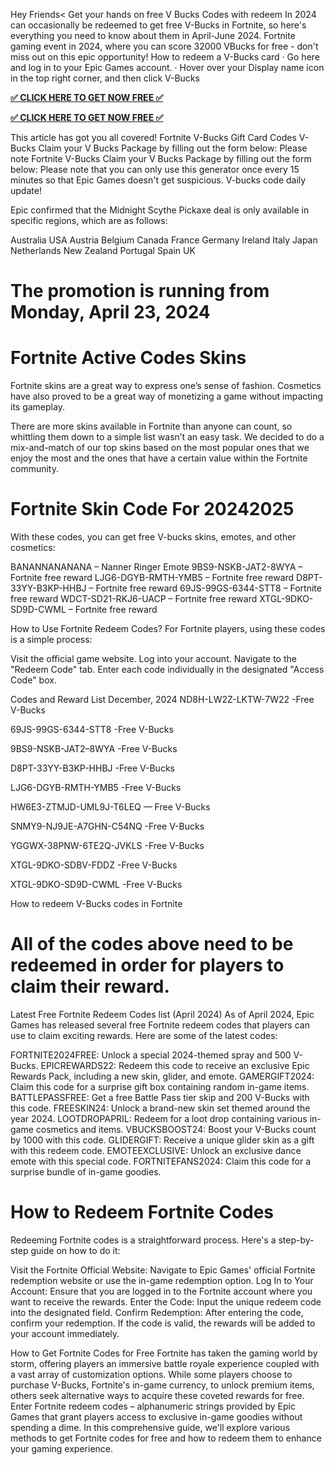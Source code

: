 Hey Friends< Get your hands on free V Bucks Codes with redeem In 2024 can occasionally be redeemed to get free V-Bucks in Fortnite, so here's everything you need to know about them in April-June 2024. Fortnite gaming event in 2024, where you can score 32000 VBucks for free - don't miss out on this epic opportunity! How to redeem a V-Bucks card · Go here and log in to your Epic Games account. · Hover over your Display name icon in the top right corner, and then click V-Bucks

**[✅ CLICK HERE TO GET NOW FREE ✅](https://tinyurl.com/2dra9vfc)**

**[✅ CLICK HERE TO GET NOW FREE ✅](https://tinyurl.com/2dra9vfc)**

This article has got you all covered! Fortnite V-Bucks Gift Card Codes V-Bucks Claim your V Bucks Package by filling out the form below: Please note Fortnite V-Bucks Claim your V Bucks Package by filling out the form below: Please note that you can only use this generator once every 15 minutes so that Epic Games doesn't get suspicious. V-bucks code daily update!

Epic confirmed that the Midnight Scythe Pickaxe deal is only available in specific regions, which are as follows:


Australia
USA
Austria
Belgium
Canada
France
Germany
Ireland
Italy
Japan
Netherlands
New Zealand
Portugal
Spain
UK

# The promotion is running from Monday, April 23, 2024


# Fortnite Active Codes Skins​
Fortnite skins are a great way to express one’s sense of fashion. Cosmetics have also proved to be a great way of monetizing a game without impacting its gameplay.

There are more skins available in Fortnite than anyone can count, so whittling them down to a simple list wasn’t an easy task. We decided to do a mix-and-match of our top skins based on the most popular ones that we enjoy the most and the ones that have a certain value within the Fortnite community.


# Fortnite Skin Code For 2024​ 2025
With these codes, you can get free V-bucks skins, emotes, and other cosmetics:


BANANNANANANA – Nanner Ringer Emote
9BS9-NSKB-JAT2-8WYA – Fortnite free reward
LJG6-DGYB-RMTH-YMB5 – Fortnite free reward
D8PT-33YY-B3KP-HHBJ – Fortnite free reward
69JS-99GS-6344-STT8 – Fortnite free reward
WDCT-SD21-RKJ6-UACP – Fortnite free reward
XTGL-9DKO-SD9D-CWML – Fortnite free reward

How to Use Fortnite Redeem Codes?​
For Fortnite players, using these codes is a simple process:


Visit the official game website.
Log into your account.
Navigate to the "Redeem Code" tab.
Enter each code individually in the designated "Access Code" box.

Codes and Reward List December, 2024​
ND8H-LW2Z-LKTW-7W22 -Free V-Bucks

69JS-99GS-6344-STT8 -Free V-Bucks

9BS9-NSKB-JAT2–8WYA -Free V-Bucks

D8PT-33YY-B3KP-HHBJ -Free V-Bucks

LJG6-DGYB-RMTH-YMB5 -Free V-Bucks

HW6E3-ZTMJD-UML9J-T6LEQ — Free V-Bucks

SNMY9-NJ9JE-A7GHN-C54NQ -Free V-Bucks

YGGWX-38PNW-6TE2Q-JVKLS -Free V-Bucks

XTGL-9DKO-SDBV-FDDZ -Free V-Bucks

XTGL-9DKO-SD9D-CWML -Free V-Bucks

How to redeem V-Bucks codes in Fortnite

# All of the codes above need to be redeemed in order for players to claim their reward.


Latest Free Fortnite Redeem Codes list (April 2024)​
As of April 2024, Epic Games has released several free Fortnite redeem codes that players can use to claim exciting rewards. Here are some of the latest codes:


FORTNITE2024FREE: Unlock a special 2024-themed spray and 500 V-Bucks.
EPICREWARDS22: Redeem this code to receive an exclusive Epic Rewards Pack, including a new skin, glider, and emote.
GAMERGIFT2024: Claim this code for a surprise gift box containing random in-game items.
BATTLEPASSFREE: Get a free Battle Pass tier skip and 200 V-Bucks with this code.
FREESKIN24: Unlock a brand-new skin set themed around the year 2024.
LOOTDROPAPRIL: Redeem for a loot drop containing various in-game cosmetics and items.
VBUCKSBOOST24: Boost your V-Bucks count by 1000 with this code.
GLIDERGIFT: Receive a unique glider skin as a gift with this redeem code.
EMOTEEXCLUSIVE: Unlock an exclusive dance emote with this special code.
FORTNITEFANS2024: Claim this code for a surprise bundle of in-game goodies.

# How to Redeem Fortnite Codes​
Redeeming Fortnite codes is a straightforward process. Here's a step-by-step guide on how to do it:


Visit the Fortnite Official Website: Navigate to Epic Games' official Fortnite redemption website or use the in-game redemption option.
Log In to Your Account: Ensure that you are logged in to the Fortnite account where you want to receive the rewards.
Enter the Code: Input the unique redeem code into the designated field.
Confirm Redemption: After entering the code, confirm your redemption. If the code is valid, the rewards will be added to your account immediately.

How to Get Fortnite Codes for Free​
Fortnite has taken the gaming world by storm, offering players an immersive battle royale experience coupled with a vast array of customization options. While some players choose to purchase V-Bucks, Fortnite's in-game currency, to unlock premium items, others seek alternative ways to acquire these coveted rewards for free. Enter Fortnite redeem codes – alphanumeric strings provided by Epic Games that grant players access to exclusive in-game goodies without spending a dime. In this comprehensive guide, we'll explore various methods to get Fortnite codes for free and how to redeem them to enhance your gaming experience.
